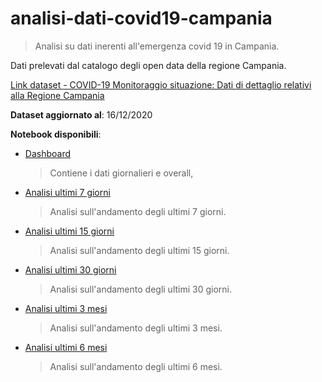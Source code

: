 # analisi-dati-covid19-campania
> Analisi su dati inerenti all'emergenza covid 19 in Campania. 

Dati prelevati dal catalogo degli open data della regione Campania.

[Link dataset - COVID-19 Monitoraggio situazione: Dati di dettaglio relativi alla Regione Campania](https://dati.regione.campania.it/catalogo/datasetdetail/covid-19-monitoraggio-situazione-dati-di-dettaglio-relativi-alla-regione-campania)


**Dataset aggiornato al**: 16/12/2020


**Notebook disponibili**:

- [Dashboard](notebooks/01-dashboard.ipynb)
  > Contiene i dati giornalieri e overall,
- [Analisi ultimi 7 giorni](notebooks/02-analisi-7-giorni.ipynb)
  > Analisi sull'andamento degli ultimi 7 giorni.
- [Analisi ultimi 15 giorni](notebooks/03-analisi-15-giorni.ipynb)
  > Analisi sull'andamento degli ultimi 15 giorni.
- [Analisi ultimi 30 giorni](notebooks/04-analisi-30-giorni.ipynb)
  > Analisi sull'andamento degli ultimi 30 giorni.
- [Analisi ultimi 3 mesi](notebooks/05-analisi-3-mesi.ipynb)
  > Analisi sull'andamento degli ultimi 3 mesi.
- [Analisi ultimi 6 mesi](notebooks/06-analisi-6-mesi.ipynb)
  > Analisi sull'andamento degli ultimi 6 mesi.


